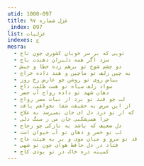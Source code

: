 ```yaml
---
utid: 1000-097
title: غزل شماره ۹۷
_index: 097
list: غزلیات
indexes: ج
mesra:
  - تویی که بر سر خوبان کشوری چون تاج
  - سزد اگر همه دلبران دهندت باج
  - دو چشم شوخ تو برهم زده خطا و حبش
  - به چین زلف تو ماچین و هند داده خراج
  - بیاض روی تو روشن چو عارض رخ روز
  - سواد زلف سیاه تو هست ظلمت داج
  - دهان شهد تو داده رواج آب خضر
  - لب چو قند تو برد از نبات مصر رواج
  - از این مرض به حقیقت شفا نخواهم یافت
  - که از تو درد دل ای جان نمی‌رسد به علاج
  - چرا همی‌شکنی جان من ز سنگ دلی
  - دل ضعیف که باشد به نازکی چو زجاج
  - لب تو خضر و دهان تو آب حیوان است
  - قد تو سرو و میان موی و بر به هیئت عاج
  - فتاد در دل حافظ هوای چون تو شهی
  - کمینه ذره خاک در تو بودی کاج
---
```

